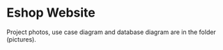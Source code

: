 # Eshop Website

Project photos, use case diagram and database diagram are in the folder (pictures).
